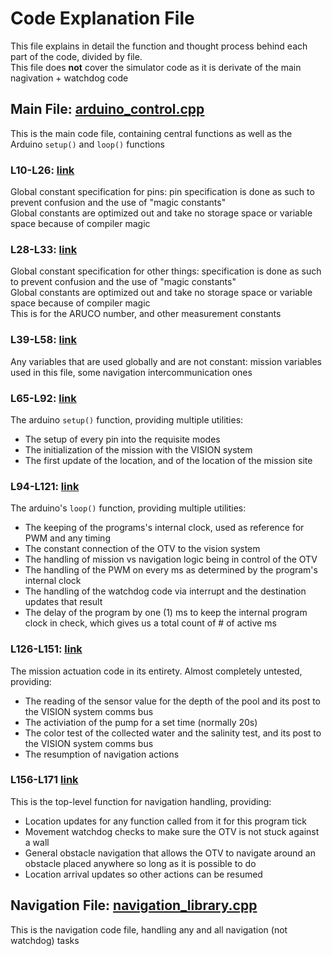 # Code Explanation File
This file explains in detail the function and thought process behind each part of the code, divided by file.  
This file does **not** cover the simulator code as it is derivate of the main nagivation + watchdog code

## Main File: [arduino_control.cpp](https://github.com/aswisdak/otterworldly_otv_2022/blob/main/arduino_control/arduino_control.ino)
This is the main code file, containing central functions as well as the Arduino `setup()` and `loop()` functions  

### L10-L26: [link](https://github.com/aswisdak/otterworldly_otv_2022/blob/fb40f81672afec5c19dae8134dbc77c88fe8fd98/arduino_control/arduino_control.ino#L10-L26)
Global constant specification for pins: pin specification is done as such to prevent confusion and the use of "magic constants"  
Global constants are optimized out and take no storage space or variable space because of compiler magic

### L28-L33: [link](https://github.com/aswisdak/otterworldly_otv_2022/blob/fb40f81672afec5c19dae8134dbc77c88fe8fd98/arduino_control/arduino_control.ino#L28-L33)
Global constant specification for other things: specification is done as such to prevent confusion and the use of "magic constants"  
Global constants are optimized out and take no storage space or variable space because of compiler magic  
This is for the ARUCO number, and other measurement constants

### L39-L58: [link](https://github.com/aswisdak/otterworldly_otv_2022/blob/fb40f81672afec5c19dae8134dbc77c88fe8fd98/arduino_control/arduino_control.ino#L39-L58)
Any variables that are used globally and are not constant: mission variables used in this file, some navigation intercommunication ones

### L65-L92: [link](https://github.com/aswisdak/otterworldly_otv_2022/blob/fb40f81672afec5c19dae8134dbc77c88fe8fd98/arduino_control/arduino_control.ino#L65-L92)
The arduino `setup()` function, providing multiple utilities:
 - The setup of every pin into the requisite modes
 - The initialization of the mission with the VISION system
 - The first update of the location, and of the location of the mission site

### L94-L121: [link](https://github.com/aswisdak/otterworldly_otv_2022/blob/fb40f81672afec5c19dae8134dbc77c88fe8fd98/arduino_control/arduino_control.ino#L94-L121)
The arduino's `loop()` function, providing multiple utilities:
 - The keeping of the programs's internal clock, used as reference for PWM and any timing
 - The constant connection of the OTV to the vision system
 - The handling of mission vs navigation logic being in control of the OTV
 - The handling of the PWM on every ms as determined by the program's internal clock
 - The handling of the watchdog code via interrupt and the destination updates that result
 - The delay of the program by one (1) ms to keep the internal program clock in check, which gives us a total count of # of active ms

### L126-L151: [link](https://github.com/aswisdak/otterworldly_otv_2022/blob/fb40f81672afec5c19dae8134dbc77c88fe8fd98/arduino_control/arduino_control.ino#L126-L151)
The mission actuation code in its entirety. Almost completely untested, providing:
 - The reading of the sensor value for the depth of the pool and its post to the VISION system comms bus
 - The activiation of the pump for a set time (normally 20s)
 - The color test of the collected water and the salinity test, and its post to the VISION system comms bus
 - The resumption of navigation actions

### L156-L171 [link](https://github.com/aswisdak/otterworldly_otv_2022/blob/fb40f81672afec5c19dae8134dbc77c88fe8fd98/arduino_control/arduino_control.ino#L156-L171)
This is the top-level function for navigation handling, providing:
 - Location updates for any function called from it for this program tick
 - Movement watchdog checks to make sure the OTV is not stuck against a wall
 - General obstacle navigation that allows the OTV to navigate around an obstacle placed anywhere so long as it is possible to do
 - Location arrival updates so other actions can be resumed


## Navigation File: [navigation_library.cpp](https://github.com/aswisdak/otterworldly_otv_2022/blob/main/arduino_control/navigation_library.ino)
This is the navigation code file, handling any and all navigation (not watchdog) tasks
